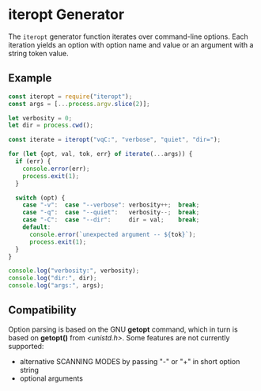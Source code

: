 iteropt Generator
=================
The `iteropt` generator function iterates over command-line options.  Each
iteration yields an option with option name and value or an argument with a
string token value.

Example
-------

```js
const iteropt = require("iteropt");
const args = [...process.argv.slice(2)];

let verbosity = 0;
let dir = process.cwd();

const iterate = iteropt("vqC:", "verbose", "quiet", "dir=");

for (let {opt, val, tok, err} of iterate(...args)) {
  if (err) {
    console.error(err);
    process.exit(1);
  }

  switch (opt) {
    case "-v":  case "--verbose": verbosity++;  break;
    case "-q":  case "--quiet":   verbosity--;  break;
    case "-C":  case "--dir":     dir = val;    break;
    default:
      console.error(`unexpected argument -- ${tok}`);
      process.exit(1);
  }
}

console.log("verbosity:", verbosity);
console.log("dir:", dir);
console.log("args:", args);
```

Compatibility
-------------
Option parsing is based on the GNU **getopt** command, which in turn is based
on **getopt()** from *<unistd.h>*.  Some features are not currently supported:

 * alternative SCANNING MODES by passing "-" or "+" in short option string
 * optional arguments
